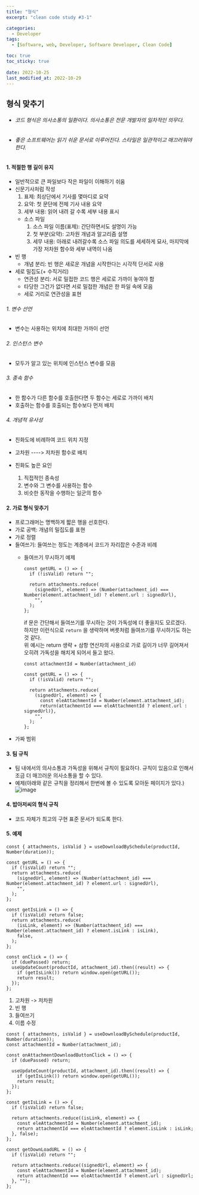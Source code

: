 ```yaml
---
title: "형식"
excerpt: "clean code study #3-1"

categories:
  - Developer
tags:
  - [Software, web, Developer, Software Developer, Clean Code]

toc: true
toc_sticky: true
 
date: 2022-10-25
last_modified_at: 2022-10-29
---
```



## 형식 맞추기
- ###### 코드 형식은 의사소통의 일환이다. 의사소통은 전문 개발자의 일차적인 의무다.
- ###### 좋은 소프트웨어는 읽기 쉬운 문서로 이루어진다. 스타일은 일관적이고 매끄러워야 한다.

#### 1. 적절한 행 길이 유지
  - 일반적으로 큰 파일보다 작은 파일이 이해하기 쉬움
  - 신문기사처럼 작성
    1. 표제: 최상단에서 기사를 몇마디로 요약
    2. 요약: 첫 문단에 전체 기사 내용 요약
    3. 세부 내용: 읽어 내려 갈 수록 세부 내용 표시
    - 소스 파일
      1. 소스 파일 이름(표제): 간단하면서도 설명이 가능
      2. 첫 부분(요약): 고차원 개념과 알고리즘 설명
      3. 세무 내용: 아래로 내려갈수록 소스 파일 의도를 세세하게 묘사, 마지막에 가장 저차원 함수와 세부 내역이 나옴
  - 빈 행
    - 개념 분리: 빈 행은 새로운 개념을 시작한다는 시각적 단서로 사용
  - 세로 밀집도(+ 수직거리)
    - 연관성 분리: 서로 밀접한 코드 행은 세로로 가까이 놓여야 함
    - 타당한 그건가 없다면 서로 밀접한 개념은 한 파일 속에 모음
    - 세로 거리로 연관성을 표현

###### 1. 변수 선언
  - 변수는 사용하는 위치에 최대한 가까이 선언
###### 2. 인스턴스 변수
  - 모두가 알고 있는 위치에 인스턴스 변수를 모음
###### 3. 종속 함수
  - 한 함수가 다른 함수를 호출한다면 두 함수는 세로로 가까이 배치
  - 호출하는 함수를 호출되는 함수보다 먼저 배치
###### 4. 개념적 유사성
  - 친화도에 비례하여 코드 위치 지정
  - 고차원 ----> 저차원 함수로 배치

  - 친화도 높은 요인
    1. 직접적인 종속성
    2. 변수와 그 변수를 사용하는 함수
    3. 비슷한 동작을 수행하는 일군의 함수

#### 2. 가로 형식 맞추기
  - 프로그래머는 명백하게 짧은 행을 선호한다.
  - 가로 공백: 개념의 밀집도를 표현
  - 가로 정렬
  - 들여쓰기: 들여쓰는 정도는 계층에서 코드가 자리잡은 수준과 비례
    - 들여쓰기 무시하기 예제
      ```tsx
      const getURL = () => {
        if (!isValid) return "";

        return attachments.reduce(
          (signedUrl, element) => (Number(attachment_id) === Number(element.attachment_id) ? element.url : signedUrl),
          "",
        );
      };
      ``` 

      if 문은 간단해서 들여쓰기를 무시하는 것이 가독성에 더 좋을지도 모르겠다.<br/>
      하지만 이런식으로 `return` 을 생략하며 버릇처럼 들여쓰기를 무시하기도 하는 것 같다.<br/>
      위 예시는 return 생략 + 삼항 연산자의 사용으로 가로 길이가 너무 길어져서 오히려 가독성을 해치게 되어서 들고 왔다.

      ```tsx
      const attachmentId = Number(attachment_id)

      const getURL = () => {
        if (!isValid) return "";
        
        return attachments.reduce(
          (signedUrl, element) => {
            const eleAttachmentId = Number(element.attachment_id);
            return(attachmentId === eleAttachmentId ? element.url : signedUrl)},
          "",
        );
      };
      ``` 
  - 가짜 범위

#### 3. 팀 규칙
  - 팀 내에서의 의사소통과 가독성을 위해서 규칙이 필요하다. 규칙이 있음으로 인해서 조금 더 매끄러운 의사소통을 할 수 있다.
  - 예제(아래와 같은 규칙을 정리해서 한번에 볼 수 있도록 모아둔 페이지가 있다.)
    ![image](https://user-images.githubusercontent.com/65106740/198835204-41dd2dbe-4a22-420e-8891-f46caa30a674.png)

#### 4. 밥아저씨의 형식 규칙
  - 코드 자체가 최고의 구현 표준 문서가 되도록 한다.

#### 5. 예제

  ```tsx
  const { attachments, isValid } = useDownloadBySchedule(productId, Number(duration));

  const getURL = () => {
    if (!isValid) return "";
    return attachments.reduce(
      (signedUrl, element) => (Number(attachment_id) === Number(element.attachment_id) ? element.url : signedUrl),
      "",
    );
  };

  const getIsLink = () => {
    if (!isValid) return false;
    return attachments.reduce(
      (isLink, element) => (Number(attachment_id) === Number(element.attachment_id) ? element.isLink : isLink),
      false,
    );
  };

  const onClick = () => {
    if (duePassed) return;
    useUpdateCount(productId, attachment_id).then((result) => {
      if (getIsLink()) return window.open(getURL());
      return result;
    });
  };
  ```

  1. 고차원 -> 저차원
  2. 빈 행
  3. 들여쓰기
  4. 이름 수정

  ```tsx
  const { attachments, isValid } = useDownloadBySchedule(productId, Number(duration));
  const attachmentId = Number(attachment_id);

  const onAttachmentDownloadButtonClick = () => {
    if (duePassed) return;

    useUpdateCount(productId, attachment_id).then((result) => {
      if (getIsLink()) return window.open(getURL());
      return result;
    });
  };

  const getIsLink = () => {
    if (!isValid) return false;

    return attachments.reduce((isLink, element) => {
      const eleAttachmentId = Number(element.attachment_id);
      return attachmentId === eleAttachmentId ? element.isLink : isLink;
    }, false);
  };

  const getDownLoadURL = () => {
    if (!isValid) return "";

    return attachments.reduce((signedUrl, element) => {
      const eleAttachmentId = Number(element.attachment_id);
      return attachmentId === eleAttachmentId ? element.url : signedUrl;
    }, "");
  };
  ```

